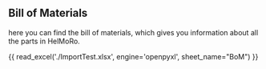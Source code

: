 ## Bill of Materials

here you can find the bill of materials, which gives you information about all the parts in HelMoRo.

{{ read_excel('./ImportTest.xlsx', engine='openpyxl', sheet_name="BoM") }}
